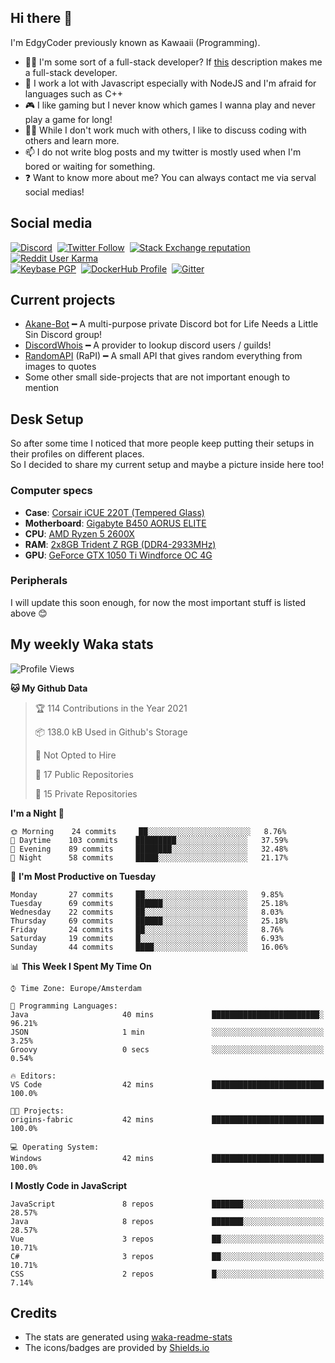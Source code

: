 ## Hi there 👋
I'm EdgyCoder previously known as Kawaaii (Programming).  
- 👨‍💻 I'm some sort of a full-stack developer? If [this](https://www.w3schools.com/whatis/whatis_fullstack.asp) description makes me a full-stack developer.
- 🌱 I work a lot with Javascript especially with NodeJS and I'm afraid for languages such as C++
- 🎮 I like gaming but I never know which games I wanna play and never play a game for long!
- 👯‍♀️ While I don't work much with others, I like to discuss coding with others and learn more.
- 📫 I do not write blog posts and my twitter is mostly used when I'm bored or waiting for something.
- ❓ Want to know more about me? You can always contact me via serval social medias!

## Social media
[![Discord](https://img.shields.io/discord/777865965542309888?label=Discord%20Guild&style=for-the-badge&logo=discord&logoColor=ffffff)](https://discord.gg/rsz9w9P2ht)
‎‎ [![Twitter Follow](https://img.shields.io/twitter/follow/edgycoder?color=%231DA1F2&label=Twitter&style=for-the-badge&logo=twitter&logoColor=ffffff)](https://twitter.com/EdgyCoder)
‎‎ [![Stack Exchange reputation](https://img.shields.io/stackexchange/stackoverflow/r/12418331?color=%23F48024&label=Stack%20overflow&style=for-the-badge&logo=stackoverflow&logoColor=ffffff)](https://stackoverflow.com/users/12418331/kawaaii)
‎‎ [![Reddit User Karma](https://img.shields.io/reddit/user-karma/combined/Kawaaii-Programming?label=Reddit&style=for-the-badge&logo=reddit&logoColor=ffffff)](https://www.reddit.com/user/Kawaaii-Programming)  
‎‎ [![Keybase PGP](https://img.shields.io/keybase/pgp/kawaaii?label=Keybase&logo=keybase&logoColor=ffffff&style=for-the-badge)](https://keybase.io/kawaaii)
‎‎ [![DockerHub Profile](https://img.shields.io/badge/DockerHub-kawaaii-informational?style=for-the-badge&logo=docker&logoColor=ffffff)](https://hub.docker.com/u/kawaaii)
‎‎ [![Gitter](https://img.shields.io/gitter/room/edgy-irrelevant/community?label=edgy-irrelevant&logo=gitter&logoColor=ffffff&style=for-the-badge)](https://gitter.im/edgy-irrelevant/community)

## Current projects
- [Akane-Bot](https://github.com/edgycoder/Akane-Bot) ━ A multi-purpose private Discord bot for Life Needs a Little Sin Discord group!
- [DiscordWhois](https://discordwhois.xyz) ━ A provider to lookup discord users / guilds!
- [RandomAPI](https://random.rest) (RaPI) ━ A small API that gives random everything from images to quotes
- Some other small side-projects that are not important enough to mention

## Desk Setup
So after some time I noticed that more people keep putting their setups in their profiles on different places.  
So I decided to share my current setup and maybe a picture inside here too!  

### Computer specs
- **Case**: [Corsair iCUE 220T (Tempered Glass)](https://www.corsair.com/eu/en/Categories/Products/Cases/Mid-Tower-ATX-Cases/220T-RGB/p/CC-9011190-WW#tab-overview)
- **Motherboard**: [Gigabyte B450 AORUS ELITE](https://www.gigabyte.com/Motherboard/B450-AORUS-ELITE-rev-1x#kf)
- **CPU**: [AMD Ryzen 5 2600X](https://www.amd.com/en/products/cpu/amd-ryzen-5-2600x)
- **RAM**: [2x8GB Trident Z RGB (DDR4-2933MHz)](https://www.gskill.com/product/165/167/1536715317/F4-2933C14D-16GTZRXTrident-Z-RGB-(For-AMD)DDR4-2933MHz-CL14-14-14-34-1.35V16GB-(2x8GB))
- **GPU**: [GeForce GTX 1050 Ti Windforce OC 4G](https://www.gigabyte.com/Graphics-Card/GV-N105TWF2OC-4GD#kf)

### Peripherals
I will update this soon enough, for now the most important stuff is listed above 😊

## My weekly Waka stats
<!--START_SECTION:waka-->
![Profile Views](http://img.shields.io/badge/Profile%20Views-0-blue)

**🐱 My Github Data** 

> 🏆 114 Contributions in the Year 2021
 > 
> 📦 138.0 kB Used in Github's Storage 
 > 
> 🚫 Not Opted to Hire
 > 
> 📜 17 Public Repositories 
 > 
> 🔑 15 Private Repositories  
 > 
**I'm a Night 🦉** 

```text
🌞 Morning    24 commits     ██░░░░░░░░░░░░░░░░░░░░░░░   8.76% 
🌆 Daytime    103 commits    █████████░░░░░░░░░░░░░░░░   37.59% 
🌃 Evening    89 commits     ████████░░░░░░░░░░░░░░░░░   32.48% 
🌙 Night      58 commits     █████░░░░░░░░░░░░░░░░░░░░   21.17%

```
📅 **I'm Most Productive on Tuesday** 

```text
Monday       27 commits     ██░░░░░░░░░░░░░░░░░░░░░░░   9.85% 
Tuesday      69 commits     ██████░░░░░░░░░░░░░░░░░░░   25.18% 
Wednesday    22 commits     ██░░░░░░░░░░░░░░░░░░░░░░░   8.03% 
Thursday     69 commits     ██████░░░░░░░░░░░░░░░░░░░   25.18% 
Friday       24 commits     ██░░░░░░░░░░░░░░░░░░░░░░░   8.76% 
Saturday     19 commits     █░░░░░░░░░░░░░░░░░░░░░░░░   6.93% 
Sunday       44 commits     ████░░░░░░░░░░░░░░░░░░░░░   16.06%

```


📊 **This Week I Spent My Time On** 

```text
⌚︎ Time Zone: Europe/Amsterdam

💬 Programming Languages: 
Java                     40 mins             ████████████████████████░   96.21% 
JSON                     1 min               ░░░░░░░░░░░░░░░░░░░░░░░░░   3.25% 
Groovy                   0 secs              ░░░░░░░░░░░░░░░░░░░░░░░░░   0.54%

🔥 Editors: 
VS Code                  42 mins             █████████████████████████   100.0%

🐱‍💻 Projects: 
origins-fabric           42 mins             █████████████████████████   100.0%

💻 Operating System: 
Windows                  42 mins             █████████████████████████   100.0%

```

**I Mostly Code in JavaScript** 

```text
JavaScript               8 repos             ███████░░░░░░░░░░░░░░░░░░   28.57% 
Java                     8 repos             ███████░░░░░░░░░░░░░░░░░░   28.57% 
Vue                      3 repos             ██░░░░░░░░░░░░░░░░░░░░░░░   10.71% 
C#                       3 repos             ██░░░░░░░░░░░░░░░░░░░░░░░   10.71% 
CSS                      2 repos             █░░░░░░░░░░░░░░░░░░░░░░░░   7.14%

```



<!--END_SECTION:waka-->

## Credits
- The stats are generated using [waka-readme-stats](https://github.com/anmol098/waka-readme-stats)
- The icons/badges are provided by [Shields.io](https://shields.io/)
